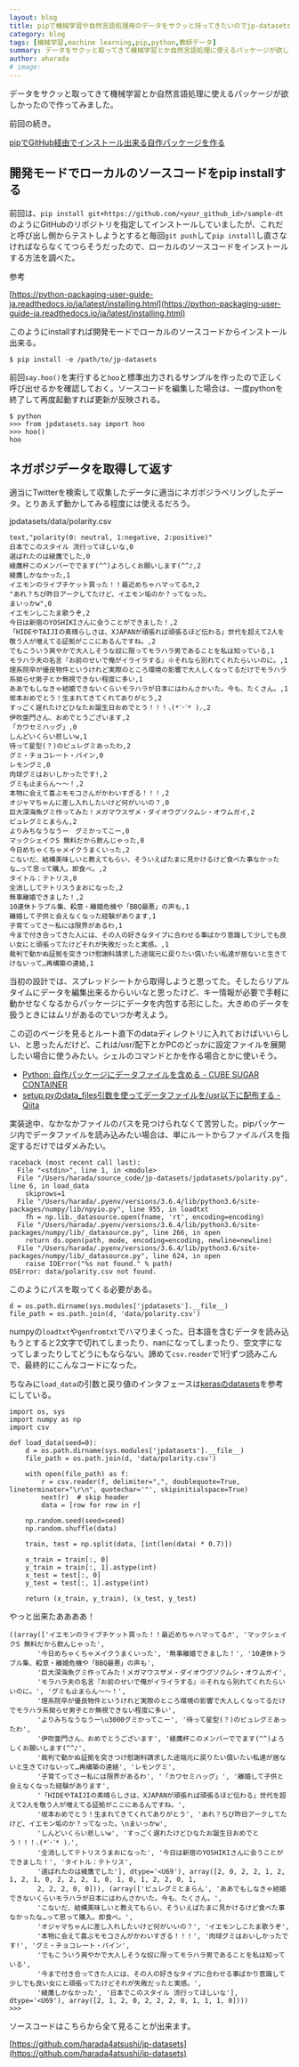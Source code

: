 ```yaml
---
layout: blog
title: pipで機械学習や自然言語処理用のデータをサクッと持ってきたいのでjp-datasetsというパッケージを作った
category: blog
tags: [機械学習,machine learning,pip,python,教師データ]
summary: データをサクッと取ってきて機械学習とか自然言語処理に使えるパッケージが欲しかったので作ってみました。
author: aharada
# image:
---
```


データをサクッと取ってきて機械学習とか自然言語処理に使えるパッケージが欲しかったので作ってみました。

前回の続き。

[pipでGitHub経由でインストール出来る自作パッケージを作る](/blog/pip-package.md)

## 開発モードでローカルのソースコードをpip installする

前回は、`pip install git+https://github.com/<your_github_id>/sample-dt`のようにGitHubのリポジトリを指定してインストールしていましたが、これだと呼び出し側からテストしようとすると毎回`git push`して`pip install`し直さなければならなくてつらそうだったので、ローカルのソースコードをインストールする方法を調べた。

参考

 [https://python-packaging-user-guide-ja.readthedocs.io/ja/latest/installing.html](https://python-packaging-user-guide-ja.readthedocs.io/ja/latest/installing.html) 

このようにinstallすれば開発モードでローカルのソースコードからインストール出来る。

```
$ pip install -e /path/to/jp-datasets
```

前回`say.hoo()`を実行すると`hoo`と標準出力されるサンプルを作ったので正しく呼び出せるかを確認しておく。ソースコードを編集した場合は、一度pythonを終了して再度起動すれば更新が反映される。

```
$ python
>>> from jpdatasets.say import hoo
>>> hoo()
hoo
```

## ネガポジデータを取得して返す

適当にTwitterを検索して収集したデータに適当にネガポジラベリングしたデータ。とりあえず動かしてみる程度には使えるだろう。

jpdatasets/data/polarity.csv

```
text,"polarity(0: neutral, 1:negative, 2:positive)"
日本でこのスタイル 流行ってほしいな,0
選ばれたのは綾鷹でした,0
綾鷹杯このメンバーででます(^^)よろしくお願いします(^^♪,2
綾鷹しかなかった,1
イエモンのライブチケット買った！！最近めちゃハマってる♬,2
"あれ？ちび昨日アークしてたけど、イエモン垢のか？ってなった。
まいっかw",0
イエモンしこたま歌うぞ,2
今日は新宿のYOSHIKIさんに会うことができました！,2
「HIDEやTAIJIの素晴らしさは、XJAPANが頑張れば頑張るほど伝わる」世代を超えて2人を敬う人が増えてる証拠がここにあるんですね。,2
でもこういう爽やかで大人しそうな奴に限ってモラハラ男であることを私は知っている,1
モラハラ夫の名言『お前のせいで俺がイライラする』※それなら別れてくれたらいいのに。,1
理系院卒が優良物件というけれど実際のところ環境の影響で大人しくなってるだけでモラハラ系拗らせ男子とか無視できない程度に多い,1
ああでもしなきゃ結婚できないくらいモラハラが日本にはわんさかいた。今も、たくさん。,1
坂本おめでとう！生まれてきてくれてありがとう,2
すっごく遅れたけどひなたお誕生日おめでとう！！！⸜(*ˊᵕˋ* )⸝,2
伊吹亜門さん、おめでとうございます,2
「カワセミハッグ」,0
しんどいくらい悲しいw,1
待って星型(？)のピュレグミあったわ,2
グミ・チョコレート・パイン,0
レモングミ,0
肉球グミはおいしかったです!,2
グミも止まらん～～！,2
本物に会えて喜ぶモモコさんがかわいすぎる！！！,2
オジャマちゃんに差し入れしたいけど何がいいの？,0
巨大深海魚グミ作ってみた！メガマウスザメ・ダイオウグソクムシ・オウムガイ,2
ピュレグミとまらん,2
よりみちなうなうー　グミかってこー,0
マックシェイクS 無料だから飲んじゃった,0
今日めちゃくちゃメイクうまくいった,2
こないだ、結構美味しいと教えてもらい、そういえばたまに見かけるけど食べた事なかったな…って思って購入。即食べ。,2
タイトル：テトリス,0
全消ししてテトリスうまおになった,2
無事離婚できました！,2
10連休トラブル集、殺意・離婚危機や「BBQ最悪」の声も,1
離婚して子供と会えなくなった経験があります,1
子育てってさー私には限界があるわ,1
今まで付き合ってきた人には、その人の好きなタイプに合わせる事ばかり意識して少しでも良い女にと頑張ってたけどそれが失敗だったと実感。,1
裁判で動かぬ証拠を突きつけ慰謝料請求した途端元に戻りたい償いたい私達が居ないと生きてけないって…再構築の連絡,1
```

当初の設計では、スプレッドシートから取得しようと思ってた。そしたらリアルタイムにデータを編集出来るからいいなと思ったけど、キー情報が必要で手軽に動かせなくなるからパッケージにデータを内包する形にした。大きめのデータを扱うときにはムリがあるのでいつか考えよう。

この辺のページを見るとルート直下のdataディレクトリに入れておけばいいらしい、と思ったんだけど、これは/usr/配下とかPCのどっかに設定ファイルを展開したい場合に使うみたい。シェルのコマンドとかを作る場合とかに使いそう。

- [Python: 自作パッケージにデータファイルを含める - CUBE SUGAR CONTAINER](https://blog.amedama.jp/entry/2015/12/26/012332)
- [setup.pyのdata_files引数を使ってデータファイルを/usr以下に配布する - Qiita](https://qiita.com/ysk24ok/items/55ac1f17eb7f1b71f757)

実装途中、なかなかファイルのパスを見つけられなくて苦労した。pipパッケージ内でデータファイルを読み込みたい場合は、単にルートからファイルパスを指定するだけではダメみたい。

```
raceback (most recent call last):
  File "<stdin>", line 1, in <module>
  File "/Users/harada/source_code/jp-datasets/jpdatasets/polarity.py", line 6, in load_data
    skiprows=1
  File "/Users/harada/.pyenv/versions/3.6.4/lib/python3.6/site-packages/numpy/lib/npyio.py", line 955, in loadtxt
    fh = np.lib._datasource.open(fname, 'rt', encoding=encoding)
  File "/Users/harada/.pyenv/versions/3.6.4/lib/python3.6/site-packages/numpy/lib/_datasource.py", line 266, in open
    return ds.open(path, mode, encoding=encoding, newline=newline)
  File "/Users/harada/.pyenv/versions/3.6.4/lib/python3.6/site-packages/numpy/lib/_datasource.py", line 624, in open
    raise IOError("%s not found." % path)
OSError: data/polarity.csv not found.
```

このようにパスを取ってくる必要がある。

```
d = os.path.dirname(sys.modules['jpdatasets'].__file__)
file_path = os.path.join(d, 'data/polarity.csv')
```

numpyの`loadtxt`や`genfromtxt`でハマりまくった。日本語を含むデータを読み込もうとすると2文字で切れてしまったり、nanになってしまったり、空文字になってしまったりしてどうにもならない。諦めて`csv.reader`で1行ずつ読みこんで、最終的にこんなコードになった。

ちなみに`load_data`の引数と戻り値のインタフェースは[kerasのdatasets](https://github.com/keras-team/keras/tree/master/keras/datasets)を参考にしている。

```
import os, sys
import numpy as np
import csv

def load_data(seed=0):
    d = os.path.dirname(sys.modules['jpdatasets'].__file__)
    file_path = os.path.join(d, 'data/polarity.csv')

    with open(file_path) as f:
        r = csv.reader(f, delimiter=",", doublequote=True, lineterminator="\r\n", quotechar='"', skipinitialspace=True)
        next(r)  # skip header
        data = [row for row in r]

    np.random.seed(seed=seed)
    np.random.shuffle(data)
    
    train, test = np.split(data, [int(len(data) * 0.7)])

    x_train = train[:, 0]
    y_train = train[:, 1].astype(int)
    x_test = test[:, 0]
    y_test = test[:, 1].astype(int)

    return (x_train, y_train), (x_test, y_test)
```

やっと出来たああああ！

```
((array(['イエモンのライブチケット買った！！最近めちゃハマってる♬', 'マックシェイクS 無料だから飲んじゃった',
       '今日めちゃくちゃメイクうまくいった', '無事離婚できました！', '10連休トラブル集、殺意・離婚危機や「BBQ最悪」の声も',
       '巨大深海魚グミ作ってみた！メガマウスザメ・ダイオウグソクムシ・オウムガイ',
       'モラハラ夫の名言『お前のせいで俺がイライラする』※それなら別れてくれたらいいのに。', 'グミも止まらん～～！',
       '理系院卒が優良物件というけれど実際のところ環境の影響で大人しくなってるだけでモラハラ系拗らせ男子とか無視できない程度に多い',
       'よりみちなうなうー\u3000グミかってこー', '待って星型(？)のピュレグミあったわ',
       '伊吹亜門さん、おめでとうございます', '綾鷹杯このメンバーででます(^^)よろしくお願いします(^^♪',
       '裁判で動かぬ証拠を突きつけ慰謝料請求した途端元に戻りたい償いたい私達が居ないと生きてけないって…再構築の連絡', 'レモングミ',
       '子育てってさー私には限界があるわ', '「カワセミハッグ」', '離婚して子供と会えなくなった経験があります',
       '「HIDEやTAIJIの素晴らしさは、XJAPANが頑張れば頑張るほど伝わる」世代を超えて2人を敬う人が増えてる証拠がここにあるんですね。',
       '坂本おめでとう！生まれてきてくれてありがとう', 'あれ？ちび昨日アークしてたけど、イエモン垢のか？ってなった。\nまいっかw',
       'しんどいくらい悲しいw', 'すっごく遅れたけどひなたお誕生日おめでとう！！！⸜(*ˊᵕˋ* )⸝',
       '全消ししてテトリスうまおになった', '今日は新宿のYOSHIKIさんに会うことができました！', 'タイトル：テトリス',
       '選ばれたのは綾鷹でした'], dtype='<U69'), array([2, 0, 2, 2, 1, 2, 1, 2, 1, 0, 2, 2, 2, 1, 0, 1, 0, 1, 2, 2, 0, 1,
       2, 2, 2, 0, 0])), (array(['ピュレグミとまらん', 'ああでもしなきゃ結婚できないくらいモラハラが日本にはわんさかいた。今も、たくさん。',
       'こないだ、結構美味しいと教えてもらい、そういえばたまに見かけるけど食べた事なかったな…って思って購入。即食べ。',
       'オジャマちゃんに差し入れしたいけど何がいいの？', 'イエモンしこたま歌うぞ',
       '本物に会えて喜ぶモモコさんがかわいすぎる！！！', '肉球グミはおいしかったです!', 'グミ・チョコレート・パイン',
       'でもこういう爽やかで大人しそうな奴に限ってモラハラ男であることを私は知っている',
       '今まで付き合ってきた人には、その人の好きなタイプに合わせる事ばかり意識して少しでも良い女にと頑張ってたけどそれが失敗だったと実感。',
       '綾鷹しかなかった', '日本でこのスタイル 流行ってほしいな'], dtype='<U69'), array([2, 1, 2, 0, 2, 2, 2, 0, 1, 1, 1, 0])))
>>>
```

ソースコードはこちらから全て見ることが出来ます。

[https://github.com/harada4atsushi/jp-datasets](https://github.com/harada4atsushi/jp-datasets)